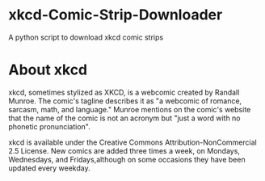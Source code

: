 xkcd-Comic-Strip-Downloader
===========================

A python script to download xkcd comic strips


About xkcd
===========================

xkcd, sometimes stylized as XKCD, is a webcomic created by Randall Munroe. The comic's tagline describes it as "a webcomic of romance, sarcasm, math, and language." Munroe mentions on the comic's website that the name of the comic is not an acronym but "just a word with no phonetic pronunciation".

xkcd is available under the Creative Commons Attribution-NonCommercial 2.5 License. New comics are added three times a week, on Mondays, Wednesdays, and Fridays,although on some occasions they have been updated every weekday.
